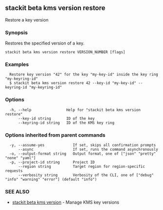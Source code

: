 ## stackit beta kms version restore

Restore a key version

### Synopsis

Restores the specified version of a key.

```
stackit beta kms version restore VERSION_NUMBER [flags]
```

### Examples

```
  Restore key version "42" for the key "my-key-id" inside the key ring "my-keyring-id"
  $ stackit beta kms version restore 42 --key-id "my-key-id" --keyring-id "my-keyring-id"
```

### Options

```
  -h, --help                Help for "stackit beta kms version restore"
      --key-id string       ID of the key
      --keyring-id string   ID of the KMS key ring
```

### Options inherited from parent commands

```
  -y, --assume-yes             If set, skips all confirmation prompts
      --async                  If set, runs the command asynchronously
  -o, --output-format string   Output format, one of ["json" "pretty" "none" "yaml"]
  -p, --project-id string      Project ID
      --region string          Target region for region-specific requests
      --verbosity string       Verbosity of the CLI, one of ["debug" "info" "warning" "error"] (default "info")
```

### SEE ALSO

* [stackit beta kms version](./stackit_beta_kms_version.md)	 - Manage KMS key versions


